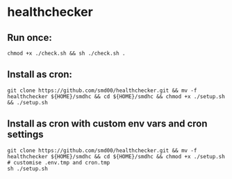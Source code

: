 # healthchecker

## Run once:
```
chmod +x ./check.sh && sh ./check.sh .
```

## Install as cron:
```
git clone https://github.com/smd00/healthchecker.git && mv -f healthchecker ${HOME}/smdhc && cd ${HOME}/smdhc && chmod +x ./setup.sh && ./setup.sh
```

## Install as cron with custom env vars and cron settings
```
git clone https://github.com/smd00/healthchecker.git && mv -f healthchecker ${HOME}/smdhc && cd ${HOME}/smdhc && chmod +x ./setup.sh
# customise .env.tmp and cron.tmp
sh ./setup.sh
```